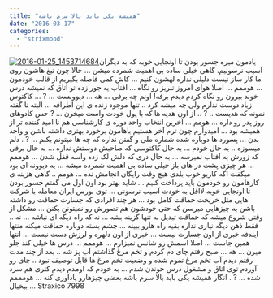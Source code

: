 ```yaml
---
title: "همیشه یکی باید بالا سرم باشه"
date: "2016-03-17"
categories: 
  - "strixmood"
---
```


[![2016-01-25_1453714684](http://localhost/wp-content/uploads/2016/03/2016-01-25_1453714684-300x300.jpg)](http://localhost/wp-content/uploads/2016/03/2016-01-25_1453714684.jpg)یادمون میره جسور بودن تا اونجایی خوبه که به دیگران آسیب نرسونیم. گاهی خیلی ساده بی اهمیت شمرده میشن ... حالا چون تیغ هاشون روی ما کار ساز نیست دلیلی نداره لهشون کنیم ... کاش کمی فاصله بگیریم از قالب خودمون ... هوممم ... اصلا هوای امروز تبریز رو نگاه ... افتاب یه جور زده تو اتاق که نمیشه درس خوند بیرون رو نگاه کردم دیدم برفه! اونم چه برفی ... هه ... دیوونست ... ? ... کاکتوس زیاد دوست ندارم ولی چه میشه کرد .. تنها موجود زنده ی این اطرافه ... البته نا گفته نمونه که هدیست .. ? .. از اون هدیه ها که با پول خودت واست میخرن ... ? حس کادوهای روز پدر رو داره ... هومم ... آخرین انتخاب واحد دوره ی کارشناسی هم نا امید کننده تر از همیشه بود ... امیدوارم چون ترم آخر هستیم باهامون برخورد بهتری داشته باشن و واحد بدن ... پسورد ها دوباره شده شماره ملی و گفتن نداره که چه ها میتونم بکنم ... ? . دلم میسوزه .. به حال خودم ... به حال کاکتوسی که صاحبش دوستش نداره ... به حال برفی که زورش به آفتاب نمیرسه ... به حال دری که دلش لک زده واسه قفل شدن ... هوممم ... هر چیزی پشت در های باز خیلی ساده بی اهمیت شمرده میشه ... یه دیوونه ای بود میگفت اگه کاریو خوب بلدی هیچ وقت رایگان انجامش نده ... هومم .. گاهی هزینه ی کارهامون رو خودمون باید پرداخت کنیم ... شاید بهتر بود اون اول می گفتم جسور بودن تا اونجایی خوبه لااقل به خودت آسیب نرسونی ... توی بورس ایران معامله با شرکت هایی مثل خریخت حماقت کامل بود ... هر چند افرادی که جسارت حماقت رو داشته باشن به چیزهایی میرسن که حتی خودشون هم تصورش رو نمیتونن بکنن ... مشکل از وقتی شروع میشه که حماقت تبدیل به تنها گزینه بشه ... نه که راه دیگه ای نباشه ... نه .. فقط ذهن دیگه نیازی نداره بقیه راه هارو ببینه ... چشم بسته دوباره حماقت میکنه منتها ایندفه خبری از اون جسارت نیست ... خبری از اون دلهره و لرزش دست نیست ... انتها همین جاست ... اصلا اسمش رو شانس نمیزارم ... هوممم ... درس ها خیلی کند جلو میرن ... هه ... صبح رفتم چای دم کردم و تخم مرغ گذاشتم آب پز شه .. بعد از چند مدت رفتم دیدم آب تخم مرغ تموم شده و وضعیت تخم مرغ ها قابل توصیف نبود .. چای رو آوردم توی اتاق و مشغول درس خوندن شدم ... به خودم که اومدم دیدم کتری هم سرد شده ... ? . انگار همیشه یکی باید بالا سرم باشه بعضی چیزهارو یادآوری کنه ... هومممم ... بیخیال Straxico 7998
